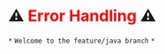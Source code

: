 # ⚠️ <span style="color:red">Error Handling</span> ⚠️
``*`` ``Welcome to the feature/java branch`` ``*``
